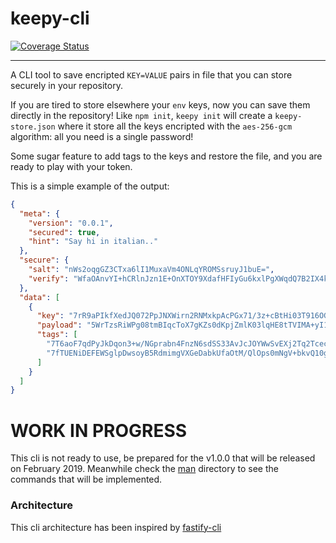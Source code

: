 # keepy-cli 

[![Coverage Status](https://coveralls.io/repos/github/Eomm/keepy-cli/badge.svg?branch=master)](https://coveralls.io/github/Eomm/keepy-cli?branch=master)

---

A CLI tool to save encripted `KEY=VALUE` pairs in file that you can store securely in your repository.

If you are tired to store elsewhere your `env` keys, now you can save them directly in the repository!
Like `npm init`, `keepy init` will create a `keepy-store.json` where it store all the keys encripted with
the `aes-256-gcm` algorithm: all you need is a single password!

Some sugar feature to add tags to the keys and restore the file, and you are ready to play with your
token.

This is a simple example of the output:

```json
{
  "meta": {
    "version": "0.0.1",
    "secured": true,
    "hint": "Say hi in italian.."
  },
  "secure": {
    "salt": "nWs2oqgGZ3CTxa6lI1MuxaVm4ONLqYROMSsruyJ1buE=",
    "verify": "WfaOAnvYI+hCRlnJzn1E+OnXTOY9XdafHFIyGu6kxlPgXWqdQ7B2IX4kP5v0eAyGz/+1GmvDXdrE8QSkOKaNT+DqrtPq5NN74W9QV+KtHSjStL3Nyy0="
  },
  "data": [
    {
      "key": "7rR9aPIkfXedJQ072PpJNXWirn2RNMxkpAcPGx71/3z+cBtHi03T916OGu33dUo3pNz83oL/3TLFGqtBkEQK7j1lGzlShRNTFpu3uXIF90K1",
      "payload": "5WrTzsRiWPg08tmBIqcToX7gKZs0dKpjZmlK03lqHE8tTVIMA+yI1dty4zUv8Tp7kPXYEJzj7S+LGJ+AVp4fWHT/2QhKEC7Aw43TInIRrBXz",
      "tags": [
        "7T6aoF7qdPyJkDqon3+w/NGprabn4FnzN6sdSS33AvJcJOYWwSvEXj2Tq2TcecpS2xB6oQZk4A9f6yj5dL6+foBVsuTk4Fu65+j3/uTbujfbhw==",
        "7fTUENiDEFEWSglpDwsoyB5RdmimgVXGeDabkUfaOtM/QlOps0mNgV+bkvQ10g6KfFuGTCtUdse2qu1ubX119eeQHzjq6ybYBZ3NsIYoIug9HA=="
      ]
    }
  ]
}
```

# **WORK IN PROGRESS**
This cli is not ready to use, be prepared for the v1.0.0 that will be released on February 2019.
Meanwhile check the [man](man/) directory to see the commands that will be implemented.

### Architecture

This cli architecture has been inspired by [fastify-cli](https://github.com/fastify/fastify-cli)
